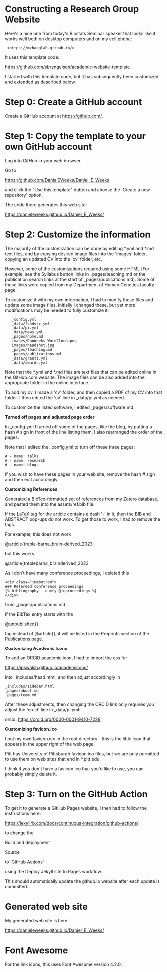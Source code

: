 # Constructing a Research Group Website

Here's a nice one from today's Biostats Seminar speaker that looks like it works well both on desktop computers and on my cell phone: 

     <https://mzhanglab.github.io/>	  

It uses this template code: 

<https://github.com/sbryngelson/academic-website-template>

I started with this template code, but it has subsequently been customized and
extended as described below.

# Step 0: Create a GitHub account

Create a GitHub account at <https://github.com/>.


# Step 1: Copy the template to your own GitHub account

Log into GitHub in your web browser.

Go to 

<https://github.com/DanielEWeeks/Daniel_E_Weeks>

and click the "Use this template" button and choose the 'Create a new repository' option.

The code there generates this web site:

<https://danieleweeks.github.io/Daniel_E_Weeks/>


# Step 2: Customize the information

The majority of the customization can be done by editing *.yml and *.md text files, and by copying desired image files into the 'images' folder, copying an updated CV into the 'cv' folder, etc.   

However, some of the customizations required using some HTML (For example, see the Syllabus button links in _pages/teaching.md or the publication search links at the start of _pages/publications.md).  Some of these links were copied from my Department of Human Genetics faculty page. 

To customize it with my own information, I had to modify these files and update some image files.  Initially I changed these, but yet more modifications may be
needed to fully customize it:

```	 
   _config.yml
   _data/funders.yml
   _data/pi.yml
   _data/news.yml
   _pages/home.md
   images/DanWeeks_WordCloud.png
   images/headshot.jpg
   _pages/teaching.md
   _pages/publications.md 
   _data/grants.yml 
   _data/awards.yml 
```

Note that the *.yml and *.md files are text files that can be edited online in the GitHub.com website.  The image files can be also added into the appropriate folder in the online interface. 

To add my cv, I made a 'cv' folder, and then copied a PDF of my CV into that folder.  I then edited the 'cv' line in _data/pi.yml as needed.

To customize the listed software, I edited _pages/software.md 

**Turned off pages and adjusted page order**

In _config.yml I turned off some of the pages, like the blog, by putting a hash # sign in front of the line listing them.  I also rearranged the order of the pages.

Note that I edited the _config.yml to turn off these three pages:

```
# - name: talks
# - name: research
# - name: blogs
```

If you wish to have these pages in your web site, remove the hash # sign and then edit accordingly. 

**Customizing References**

Generated a BibTex-formatted set of references from my Zotero database, and pasted them into the assets/ref.bib file.

If the LaTeX tag for the article contains a dash '-' in it, then the BIB and ABSTRACT pop-ups do not work. To get those to work, I had to remove the tags.

For example, this does not work

@article{treble-barna_brain-derived_2023

but this works

@article{treblebarna_brainderived_2023


As I don't have many conference proceedings, I deleted this

```
<div class="jumbotron">
### Refereed conference proceedings
{% bibliography --query @inproceedings %}
</div>
```

from _pages/publications.md 

If the BibTex entry starts with the

@unpublished{}

tag instead of @article{}, it will be listed in the Preprints section of the Publications page.



**Customizing Academic Icons**

To add an ORCiD academic icon, I had to import the css for

<https://jpswalsh.github.io/academicons/>  

into _includes/head.html, and then adjust accordingly in 

```
_includes/sidebar.html
_pages/about.md
_pages/team.md
```

After these adjustments, then changing the ORCiD link only requires you adjust the 'orcid' line in _data/pi.yml:  

orcid: https://orcid.org/0000-0001-9410-7228

**Customizing favicon.ico**

I put my own favicon.ico in the root directory - this is the little icon that appears in the upper right of the web page.

Pitt has University of Pittsburgh favicon.ico files, but we are only permitted to use them on web sites that end in *.pitt.edu. 

I think if you don't have a favicon.ico that you'd like to use, you can probably simply delete it.  

  
# Step 3: Turn on the GitHub Action

To get it to generate a GitHub Pages website, I then had to follow the instructions here:

<https://jekyllrb.com/docs/continuous-integration/github-actions/>

to change the 

Build and deployment

Source

to 'GitHub Actions'  

using the Deploy Jekyll site to Pages workflow. 

This should automatically update the github.io website after each update is committed.  


# Generated web site

My generated web site is here:

<https://danieleweeks.github.io/Daniel_E_Weeks/>


# Font Awesome

For the link icons, this uses Font Awesome version 4.2.0.

